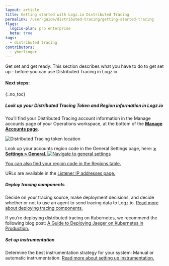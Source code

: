 ```yaml
---
layout: article
title: Getting started with Logz.io Distributed Tracing
permalink: /user-guide/distributed-tracing/getting-started-tracing
flags:
  logzio-plan: pro enterprise
  beta: true
tags:
  - distributed tracing
contributors:
  - yberlinger
---
```

Get set and get ready: This section describes what you have to do to get set up - before you can use Distributed Tracing in Logz.io.


#### Next steps: 
{:.no_toc}  

<div class="tasklist">

##### Look up your Distributed Tracing Token and Region information in Logz.io
You’ll find your Distributed Tracing account information in the Manage accounts page of your Operations workspace, at the bottom of the <a href="https://app.logz.io/#/dashboard/settings/manage-accounts" target ="_blank"> **Manage Accounts page**</a>.

![Distributed Tracing token location](https://dytvr9ot2sszz.cloudfront.net/logz-docs/distributed-tracing/tracing-token1.png)

Look up your accounts region code in the General Settings page, here:  <a href="https://app.logz.io/#/dashboard/settings/general" target ="_blank"> **<i class="li li-gear"></i> > Settings > General**.
![Navigate to general settings](https://dytvr9ot2sszz.cloudfront.net/logz-docs/distributed-tracing/general-settings1.png)

You can also find your region code in the <a href="/user-guide/accounts/account-region.html" target ="_blank"> Regions table.</a>

URLs are available in the <a href="user-guide/log-shipping/listener-ip-addresses.html" target ="_blank"> Listener IP addresses page.</a>

##### Deploy tracing components
Decide on your tracing source, make deployment decisions, and decide whether or not to use an agent to send tracing data to Logz.io.
<a href="/user-guide/distributed-tracing/deploying-components.html" target ="_blank"> Read more about deploying tracing components.</a>

If you’re deploying distributed tracing on Kubernetes, we recommend the following blog post: <a href="https://logz.io/blog/jaeger-kubernetes-best-practices/" target ="_blank">A Guide to Deploying Jaeger on Kubernetes in Production. </a>

##### Set up instrumentation
Determine the best instrumentation strategy for your system: Manual or automatic instrumentation.
<a href="/user-guide/distributed-tracing/tracing-instrumentation.html" target ="_blank"> Read more about setting up instrumentation.</a>







